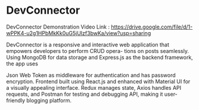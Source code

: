 # DevConnector
DevConnector Demonstration Video Link :  https://drive.google.com/file/d/1-wPPK4-u2g1HPbMkKk0uG5jUIzf3bwKa/view?usp=sharing

DevConnector is a responsive and interactive web application that empowers developers to perform CRUD opera-
tions on posts seamlessly. Using MongoDB for data storage and Express.js as the backend framework, the app uses

Json Web Token as middleware for authentication and has password encryption. Frontend built using React.js and
enhanced with Material UI for a visually appealing interface. Redux manages state, Axios handles API requests,
and Postman for testing and debugging API, making it user-friendly blogging platform.


